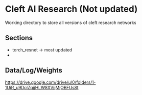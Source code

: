 # Cleft AI Research (Not updated)

Working directory to store all versions of cleft research networks

## Sections

- torch_resnet -> most updated
- 
## Data/Log/Weights

https://drive.google.com/drive/u/0/folders/1-1UiR_u9DolZqjjHLW8XVjjMjOBFUs8t
